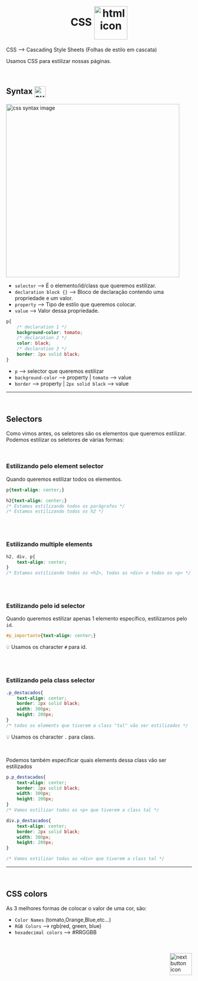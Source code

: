 <h1 align="center">
    CSS
    <img src="https://cdn-icons-png.flaticon.com/512/3308/3308160.png" alt="html icon" width="90px" align="center" >
</h1>

CSS --> Cascading Style Sheets (Folhas de estilo em cascata)

Usamos CSS para estilizar nossas páginas.

<br>

## Syntax <img src="https://cdn-icons-png.flaticon.com/512/1442/1442581.png" alt="curly braces icon" width="30px" align="center">

<img src="https://www.w3schools.com/css/img_selector.gif" alt="css syntax image" width="470px">

<br>

- `selector` --> É o elemento/id/class que queremos estilizar.
- `declaration block {}` --> Bloco de declaração contendo uma propriedade e um valor.
- `property` --> Tipo de estilo que queremos colocar.
- `value` --> Valor dessa propriedade.

```css
p{
    /* declaration 1 */
    background-color: tomato;
    /* declaration 2 */
    color: black;
    /* declaration 3 */
    border: 2px solid black;
}
```

- `p` --> selector que queremos estilizar
- `background-color` --> property | `tomato` --> value
- `border` --> property | `2px solid black` --> value

<hr>
<br>

## Selectors
Como vimos antes, os seletores são os elementos que queremos estilizar. Podemos estilizar os seletores de várias formas:

<br>

### Estilizando pelo element selector
Quando queremos estilizar todos os elementos.
```css
p{text-align: center;}

h2{text-align: center;}
/* Estamos estilizando todos os parágrafos */
/* Estamos estilizando todos os h2 */
```
<br>
<br>

### Estilizando multiple elements
```css
h2, div, p{
    text-align: center;
}
/* Estamos estilizando todos os <h2>, todas as <div> e todos os <p> */
```
<br>
<br>

### Estilizando pelo id selector
Quando queremos estilizar apenas 1 elemento específico, estilizamos pelo `id`.
```css
#p_importante{text-align: center;}
```
:bulb: Usamos os character `#` para id.

<br>
<br>

### Estilizando pela class selector
```css
.p_destacados{
    text-align: center;
    border: 2px solid black;
    width: 300px;
    height: 200px;
}
/* todos os elements que tiverem a class "tal" vão ser estilizados */
```
:bulb: Usamos os character `.` para class.

<br>

Podemos também especificar quais elements dessa class vão ser estilizados

```css
p.p_destacados{
    text-align: center;
    border: 2px solid black;
    width: 300px;
    height: 200px;
}
/* Vamos estilizar todos os <p> que tiverem a class tal */

div.p_destacados{
    text-align: center;
    border: 2px solid black;
    width: 300px;
    height: 200px;
}

/* Vamos estilizar todas as <div> que tiverem a class tal */
```

<hr>
<br>

## CSS colors
As 3 melhores formas de colocar o valor de uma cor, são:

- `Color Names` (tomato,Orange,Blue,etc...)
- `RGB Colors` --> rgb(red, green, blue)
- `hexadecimal colors` --> #RRGGBB

<br>
<br>

<!-- Next page button-->
<a href="https://github.com/lGabrielDev/01.html_css/blob/main/2.CSS/1.box_model/box_model.md">
    <img src="https://cdn-icons-png.flaticon.com/512/5553/5553581.png" alt="next button icon" width="60px" align="right">
</a>